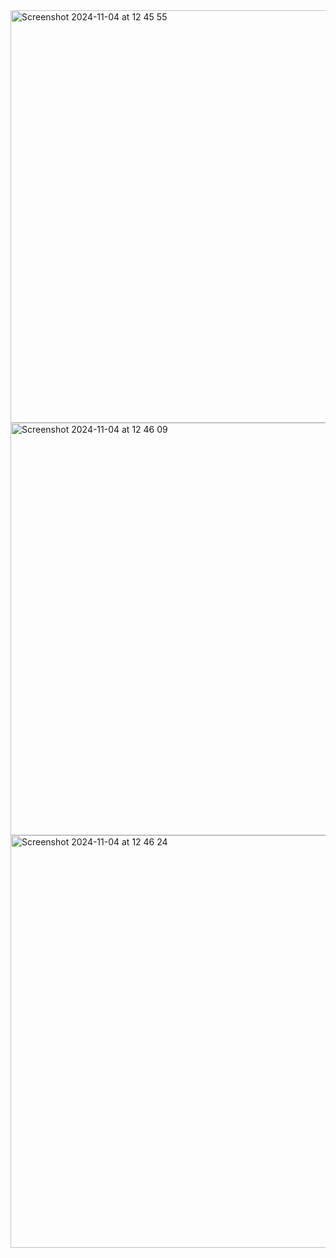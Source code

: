 <img width="660" alt="Screenshot 2024-11-04 at 12 45 55" src="https://github.com/user-attachments/assets/cab24281-d770-4f5c-9e46-e934cdc2e6ce">
<img width="660" alt="Screenshot 2024-11-04 at 12 46 09" src="https://github.com/user-attachments/assets/061485a4-523e-4a34-b071-654d403d75ad">
<img width="660" alt="Screenshot 2024-11-04 at 12 46 24" src="https://github.com/user-attachments/assets/53c490aa-8043-4210-858c-cf7875941929">
